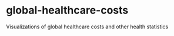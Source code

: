 global-healthcare-costs
=======================

Visualizations of global healthcare costs and other health statistics
